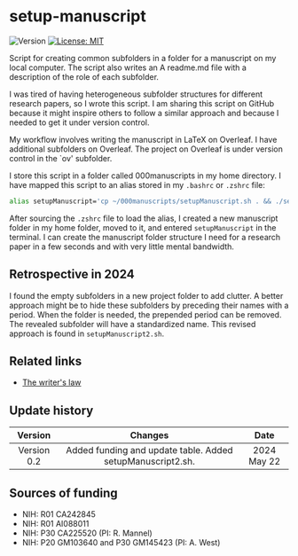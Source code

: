 # setup-manuscript

![Version](https://img.shields.io/static/v1?label=setup-manuscript&message=0.1&color=brightcolor)
[![License: MIT](https://img.shields.io/badge/License-MIT-blue.svg)](https://opensource.org/licenses/MIT)


Script for creating common subfolders in a folder for a manuscript on my local computer. The script also writes an A readme.md file with a description of the role of each subfolder.

I was tired of having heterogeneous subfolder structures for different research papers, so I wrote this script. I am sharing this script on GitHub because it might inspire others to follow a similar approach and because I needed to get it under version control.

My workflow involves writing the manuscript in LaTeX on Overleaf. I have additional subfolders on Overleaf. The project on Overleaf is under version control in the `ov' subfolder.

I store this script in a folder called 000manuscripts in my home directory.
I have mapped this script to an alias stored in my `.bashrc` or `.zshrc` file: 
```bash
alias setupManuscript='cp ~/000manuscripts/setupManuscript.sh . && ./setupManuscript.sh && echo "Now write the paper!"'
```
After sourcing the `.zshrc` file to load the alias, I created a new manuscript folder in my home folder, moved to it, and entered `setupManuscript` in the terminal.
I can create the manuscript folder structure I need for a research paper in a few seconds and with very little mental bandwidth.

## Retrospective in 2024

I found the empty subfolders in a new project folder to add clutter.
A better approach might be to hide these subfolders by preceding their names with a period.
When the folder is needed, the prepended period can be removed.
The revealed subfolder will have a standardized name. 
This revised approach is found in `setupManuscript2.sh`.



## Related links

- [The writer's law](https://github.com/MooersLab/thewriterslaw)


## Update history

|Version      | Changes                                                                                                                                    | Date                 |
|:-----------:|:------------------------------------------------------------------------------------------------------------------------------------------:|:--------------------:|
| Version 0.2 |   Added funding and update table. Added setupManuscript2.sh.                                                                               | 2024 May 22          |


## Sources of funding

- NIH: R01 CA242845
- NIH: R01 AI088011
- NIH: P30 CA225520 (PI: R. Mannel)
- NIH: P20 GM103640 and P30 GM145423 (PI: A. West)
